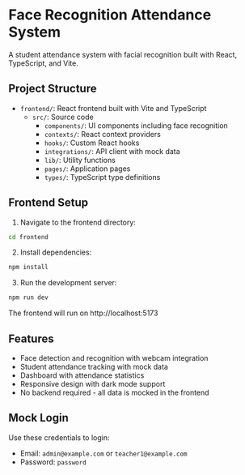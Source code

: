 # Face Recognition Attendance System

A student attendance system with facial recognition built with React, TypeScript, and Vite.

## Project Structure

- `frontend/`: React frontend built with Vite and TypeScript
  - `src/`: Source code
    - `components/`: UI components including face recognition
    - `contexts/`: React context providers
    - `hooks/`: Custom React hooks
    - `integrations/`: API client with mock data
    - `lib/`: Utility functions
    - `pages/`: Application pages
    - `types/`: TypeScript type definitions

## Frontend Setup

1. Navigate to the frontend directory:

```bash
cd frontend
```

2. Install dependencies:

```bash
npm install
```

3. Run the development server:

```bash
npm run dev
```

The frontend will run on http://localhost:5173

## Features

- Face detection and recognition with webcam integration
- Student attendance tracking with mock data
- Dashboard with attendance statistics
- Responsive design with dark mode support
- No backend required - all data is mocked in the frontend

## Mock Login

Use these credentials to login:
- Email: `admin@example.com` or `teacher1@example.com`
- Password: `password`
